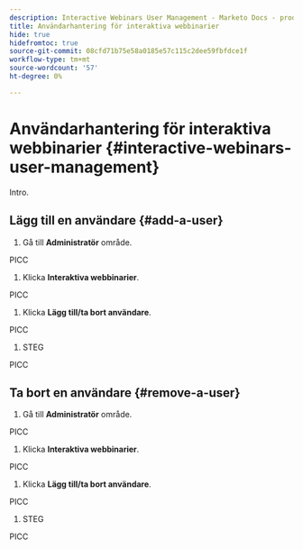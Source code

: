 ```yaml
---
description: Interactive Webinars User Management - Marketo Docs - produktdokumentation
title: Användarhantering för interaktiva webbinarier
hide: true
hidefromtoc: true
source-git-commit: 08cfd71b75e58a0185e57c115c2dee59fbfdce1f
workflow-type: tm+mt
source-wordcount: '57'
ht-degree: 0%

---
```


# Användarhantering för interaktiva webbinarier {#interactive-webinars-user-management}

Intro.

## Lägg till en användare {#add-a-user}

1. Gå till **Administratör** område.

PICC

1. Klicka **Interaktiva webbinarier**.

PICC

1. Klicka **Lägg till/ta bort användare**.

PICC

1. STEG

PICC

## Ta bort en användare {#remove-a-user}

1. Gå till **Administratör** område.

PICC

1. Klicka **Interaktiva webbinarier**.

PICC

1. Klicka **Lägg till/ta bort användare**.

PICC

1. STEG

PICC
